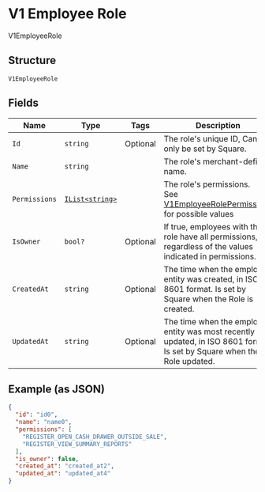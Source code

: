 
# V1 Employee Role

V1EmployeeRole

## Structure

`V1EmployeeRole`

## Fields

| Name | Type | Tags | Description |
|  --- | --- | --- | --- |
| `Id` | `string` | Optional | The role's unique ID, Can only be set by Square. |
| `Name` | `string` |  | The role's merchant-defined name. |
| `Permissions` | [`IList<string>`](/doc/models/v1-employee-role-permissions.md) |  | The role's permissions.<br>See [V1EmployeeRolePermissions](#type-v1employeerolepermissions) for possible values |
| `IsOwner` | `bool?` | Optional | If true, employees with this role have all permissions, regardless of the values indicated in permissions. |
| `CreatedAt` | `string` | Optional | The time when the employee entity was created, in ISO 8601 format. Is set by Square when the Role is created. |
| `UpdatedAt` | `string` | Optional | The time when the employee entity was most recently updated, in ISO 8601 format. Is set by Square when the Role updated. |

## Example (as JSON)

```json
{
  "id": "id0",
  "name": "name0",
  "permissions": [
    "REGISTER_OPEN_CASH_DRAWER_OUTSIDE_SALE",
    "REGISTER_VIEW_SUMMARY_REPORTS"
  ],
  "is_owner": false,
  "created_at": "created_at2",
  "updated_at": "updated_at4"
}
```

